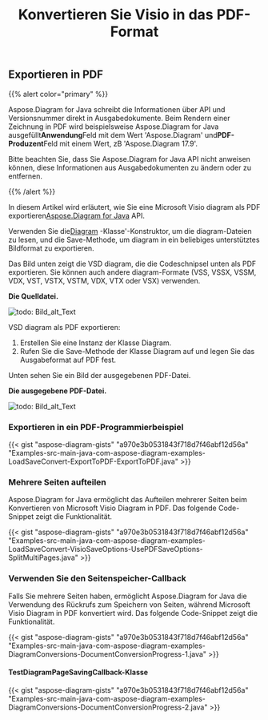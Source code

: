 ﻿---
title:  Konvertieren Sie Visio in das PDF-Format
linktitle: Konvertieren Sie Visio in PDF
type: docs
weight: 10
url: /de/java/convert-visio-to-pdf/
description: In diesem Thema erfahren Sie, wie Sie mit Aspose.Diagram Visio in PDF-Formate konvertieren können. Konvertieren Sie VSD, VSS, VDW, VST, VSDX, VSSX, VSTX, VSDM, VSTM,VSSM in PDF mit ein paar Zeilen Code.
---
## **Exportieren in PDF**
{{% alert color="primary" %}}

Aspose.Diagram for Java schreibt die Informationen über API und Versionsnummer direkt in Ausgabedokumente. Beim Rendern einer Zeichnung in PDF wird beispielsweise Aspose.Diagram for Java ausgefüllt**Anwendung**Feld mit dem Wert 'Aspose.Diagram' und**PDF-Produzent**Feld mit einem Wert, zB 'Aspose.Diagram 17.9'.

Bitte beachten Sie, dass Sie Aspose.Diagram for Java API nicht anweisen können, diese Informationen aus Ausgabedokumenten zu ändern oder zu entfernen.

{{% /alert %}}

 In diesem Artikel wird erläutert, wie Sie eine Microsoft Visio diagram als PDF exportieren[Aspose.Diagram for Java](https://products.aspose.com/diagram/java/) API.

 Verwenden Sie die[Diagram](https://reference.aspose.com/diagram/java/com.aspose.diagram/Diagram) -Klasse'-Konstruktor, um die diagram-Dateien zu lesen, und die Save-Methode, um diagram in ein beliebiges unterstütztes Bildformat zu exportieren.

Das Bild unten zeigt die VSD diagram, die die Codeschnipsel unten als PDF exportieren. Sie können auch andere diagram-Formate (VSS, VSSX, VSSM, VDX, VST, VSTX, VSTM, VDX, VTX oder VSX) verwenden.

**Die Quelldatei.**

![todo: Bild_alt_Text](how-to-convert-a-visio-diagram_1.png)

VSD diagram als PDF exportieren:

1. Erstellen Sie eine Instanz der Klasse Diagram.
1. Rufen Sie die Save-Methode der Klasse Diagram auf und legen Sie das Ausgabeformat auf PDF fest.

Unten sehen Sie ein Bild der ausgegebenen PDF-Datei.

**Die ausgegebene PDF-Datei.**

![todo: Bild_alt_Text](how-to-convert-a-visio-diagram_2.png)
### **Exportieren in ein PDF-Programmierbeispiel**
{{< gist "aspose-diagram-gists" "a970e3b0531843f718d7f46abf12d56a" "Examples-src-main-java-com-aspose-diagram-examples-LoadSaveConvert-ExportToPDF-ExportToPDF.java" >}}
### **Mehrere Seiten aufteilen**
Aspose.Diagram for Java ermöglicht das Aufteilen mehrerer Seiten beim Konvertieren von Microsoft Visio Diagram in PDF. Das folgende Code-Snippet zeigt die Funktionalität.

{{< gist "aspose-diagram-gists" "a970e3b0531843f718d7f46abf12d56a" "Examples-src-main-java-com-aspose-diagram-examples-LoadSaveConvert-VisioSaveOptions-UsePDFSaveOptions-SplitMultiPages.java" >}}
### **Verwenden Sie den Seitenspeicher-Callback**
Falls Sie mehrere Seiten haben, ermöglicht Aspose.Diagram for Java die Verwendung des Rückrufs zum Speichern von Seiten, während Microsoft Visio Diagram in PDF konvertiert wird. Das folgende Code-Snippet zeigt die Funktionalität.

{{< gist "aspose-diagram-gists" "a970e3b0531843f718d7f46abf12d56a" "Examples-src-main-java-com-aspose-diagram-examples-DiagramConversions-DocumentConversionProgress-1.java" >}}

#### **TestDiagramPageSavingCallback-Klasse**
{{< gist "aspose-diagram-gists" "a970e3b0531843f718d7f46abf12d56a" "Examples-src-main-java-com-aspose-diagram-examples-DiagramConversions-DocumentConversionProgress-2.java" >}}
